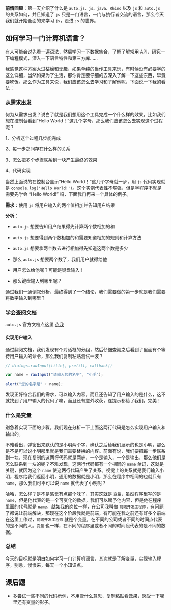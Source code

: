**前情回顾**：第一天介绍了什么是 `auto.js、js、java、Rhino` 以及 `js` 和 `auto.js` 的关系如何，并且知道了 `js` 只是一门语言，一门与执行者交流的语言，那么今天我们就开始全面的来学习 `js`，走进 `js` 的世界。

## 如何学习一门计算机语言？

有人可能会说先看一遍语法，然后学习一下数据集合，了解了解常用 API，研究一下编程模式，深入一下语言特性和第三方库......

我感觉这种方案太过枯燥和无趣，如果单纯的当作工具来玩，有时候没有必要学的这么详细，当然如果为了生活，那你肯定要仔细的去深入了解一下这些东西，毕竟要吃饭。那么作为工具来说，我们应该怎么去学习和了解他呢，下面说一下我的看法：

### 从需求出发

何为从需求出发？说白了就是我们想用这个工具完成一个什么样的效果，比如我们想在控制台看到“Hello World！”这几个字母，那么我们应该怎么去实现这个过程呢？

1、分析这个过程几步能完成

2、每一步之间存在什么样的关系

3、怎么把多个步骤联系到一块产生最终的效果

4、代码实现

当然上面说的在控制台显示“Hello World！”这几个字母就一步，用 `js` 代码实现就是 `console.log('Hello World!')`。这个实例代表性不够强，但是学程序不就是需要先学会 “Hello World!” 吗，下面我门再来一个具体的例子。

**需求**：使用 `js` 将用户输入的两个值相加并告知用户结果

**分析**：

- `auto.js` 想要告知用户结果得先计算两个数相加的和

- `auto.js` 想要得到两个数相加的和需要知道相加的规则和计算方法
- `auto.js` 想要拿两个数去进行相加得先知道这两个数是多少
- 那么 `auto.js`  想要两个数了，我们用户就得给他
- 用户怎么给他呢？可能是键盘输入！
- 那么键盘输入到哪里呢？

通过我们一通倒叙分析，最终得到了一个结论，我们需要做的第一步就是我们需要将数字输入到哪里？

### 学会查阅文档

`auto.js` 官方文档点这里 [点我]([https://hyb1996.github.io/AutoJs-Docs/#/?id=%e7%bb%bc%e8%bf%b0](https://hyb1996.github.io/AutoJs-Docs/#/?id=综述))

#### 实现用户输入

通过翻阅文档，我们发现有个对话框的分组，然后仔细查阅之后看到了里面有个等待用户输入的命令，那么我们复制粘贴测试一波？

```js
// dialogs.rawInput(title[, prefill, callback])

var name = rawInput("请输入您的名字", "小明");

alert("您的名字是" + name);

```

发现正好符合我们的需求，可以输入内容，而且还告知了用户输入的是什么，这不就找到了用户输入的代码了嘛，而且还有意外收获，连提示都给了我们，完美！

### 什么是变量

别急着实现下面的步骤，我们现在分析一下上面这两行代码是怎么实现用户输入和输出的。

不难看出，弹窗出来默认的是小明两个字，确认之后给我们展示的也是小明，那么是不是可以说小明那里就是我们需要替换的内容。前面有说，我们要把每一步联系到一块，现在复制的这两行代码就是两步，一个是输入，一个是输出，那么他们是怎么联系到一块的呢？不难发现，这两行代码都有一个相同的 `name` 单词，这就是关键，就因为这个 `name` 使这两行代码产生了关系。视觉上的关系就是我们输入小明，程序给我们返回小明，通用的数据就是小明，那么在程序中相同的也就只有 `name`，那么我们可不可以说 `name` 就代表了小明呢？

哈哈，怎么样？是不是感觉有点那个味了，其实这就是 `变量`，虽然程序里写的是 `name`，但是他代表的是一个可变化的数据，我们可以赋予他内容，但是他在程序里面的代号就是 `name`，就如我的岗位一样，在公司我叫做 `前端开发工程师`，有问题了都说让前端解决，那现在这个阶段我就是前端，有可能在我之前还有好多个前端在这里工作过，`前端开发工程师` 就是个变量，在不同的公司或者不同的时间点代表的是不同的人。`变量` 也一样，在不同的程序里或者不同的时间段代表的是不同的数据。

### 总结

今天的目标就是明白如何学习一门计算机语言，其次就是了解变量，实现输入程序，别急，慢慢来，每天一个小知识点。

## 课后题

- 多尝试一些不同的代码示例，不用管什么意思，复制粘贴看效果，感受一下哪里还有变量的影子。